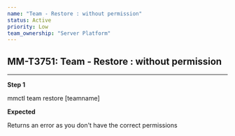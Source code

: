 ```yaml
---
name: "Team - Restore : without permission"
status: Active
priority: Low
team_ownership: "Server Platform"
---
```


## MM-T3751: Team - Restore : without permission

---

**Step 1**

mmctl team restore \[teamname]

**Expected**

Returns an error as you don't have the correct permissions
